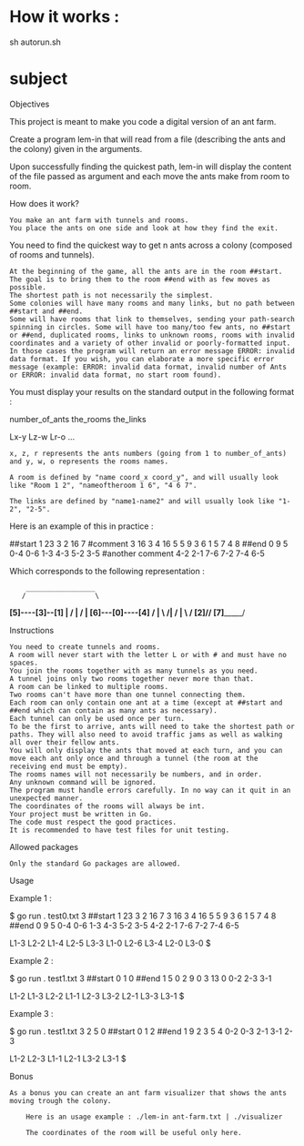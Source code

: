 # How it works :
sh autorun.sh

# subject
Objectives

This project is meant to make you code a digital version of an ant farm.

Create a program lem-in that will read from a file (describing the ants and the colony) given in the arguments.

Upon successfully finding the quickest path, lem-in will display the content of the file passed as argument and each move the ants make from room to room.

How does it work?

    You make an ant farm with tunnels and rooms.
    You place the ants on one side and look at how they find the exit.

You need to find the quickest way to get n ants across a colony (composed of rooms and tunnels).

    At the beginning of the game, all the ants are in the room ##start. The goal is to bring them to the room ##end with as few moves as possible.
    The shortest path is not necessarily the simplest.
    Some colonies will have many rooms and many links, but no path between ##start and ##end.
    Some will have rooms that link to themselves, sending your path-search spinning in circles. Some will have too many/too few ants, no ##start or ##end, duplicated rooms, links to unknown rooms, rooms with invalid coordinates and a variety of other invalid or poorly-formatted input. In those cases the program will return an error message ERROR: invalid data format. If you wish, you can elaborate a more specific error message (example: ERROR: invalid data format, invalid number of Ants or ERROR: invalid data format, no start room found).

You must display your results on the standard output in the following format :

number_of_ants
the_rooms
the_links

Lx-y Lz-w Lr-o ...

    x, z, r represents the ants numbers (going from 1 to number_of_ants) and y, w, o represents the rooms names.

    A room is defined by "name coord_x coord_y", and will usually look like "Room 1 2", "nameoftheroom 1 6", "4 6 7".

    The links are defined by "name1-name2" and will usually look like "1-2", "2-5".

Here is an example of this in practice :

##start
1 23 3
2 16 7
#comment
3 16 3
4 16 5
5 9 3
6 1 5
7 4 8
##end
0 9 5
0-4
0-6
1-3
4-3
5-2
3-5
#another comment
4-2
2-1
7-6
7-2
7-4
6-5

Which corresponds to the following representation :

        _________________
       /                 \
  ____[5]----[3]--[1]     |
 /            |    /      |
[6]---[0]----[4]  /       |
 \   ________/|  /        |
  \ /        [2]/________/
  [7]_________/

Instructions

    You need to create tunnels and rooms.
    A room will never start with the letter L or with # and must have no spaces.
    You join the rooms together with as many tunnels as you need.
    A tunnel joins only two rooms together never more than that.
    A room can be linked to multiple rooms.
    Two rooms can't have more than one tunnel connecting them.
    Each room can only contain one ant at a time (except at ##start and ##end which can contain as many ants as necessary).
    Each tunnel can only be used once per turn.
    To be the first to arrive, ants will need to take the shortest path or paths. They will also need to avoid traffic jams as well as walking all over their fellow ants.
    You will only display the ants that moved at each turn, and you can move each ant only once and through a tunnel (the room at the receiving end must be empty).
    The rooms names will not necessarily be numbers, and in order.
    Any unknown command will be ignored.
    The program must handle errors carefully. In no way can it quit in an unexpected manner.
    The coordinates of the rooms will always be int.
    Your project must be written in Go.
    The code must respect the good practices.
    It is recommended to have test files for unit testing.

Allowed packages

    Only the standard Go packages are allowed.

Usage

Example 1 :

$ go run . test0.txt
3
##start
1 23 3
2 16 7
3 16 3
4 16 5
5 9 3
6 1 5
7 4 8
##end
0 9 5
0-4
0-6
1-3
4-3
5-2
3-5
4-2
2-1
7-6
7-2
7-4
6-5

L1-3 L2-2
L1-4 L2-5 L3-3
L1-0 L2-6 L3-4
L2-0 L3-0
$

Example 2 :

$ go run . test1.txt
3
##start
0 1 0
##end
1 5 0
2 9 0
3 13 0
0-2
2-3
3-1

L1-2
L1-3 L2-2
L1-1 L2-3 L3-2
L2-1 L3-3
L3-1
$

Example 3 :

$ go run . test1.txt
3
2 5 0
##start
0 1 2
##end
1 9 2
3 5 4
0-2
0-3
2-1
3-1
2-3

L1-2 L2-3
L1-1 L2-1 L3-2
L3-1
$

Bonus

    As a bonus you can create an ant farm visualizer that shows the ants moving trough the colony.

        Here is an usage example : ./lem-in ant-farm.txt | ./visualizer

        The coordinates of the room will be useful only here.

